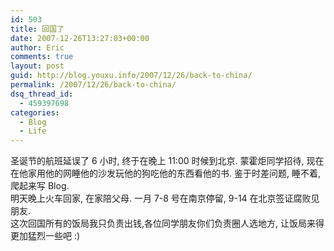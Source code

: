 ```yaml
---
id: 503
title: 回国了
date: 2007-12-26T13:27:03+00:00
author: Eric
comments: true
layout: post
guid: http://blog.youxu.info/2007/12/26/back-to-china/
permalink: /2007/12/26/back-to-china/
dsq_thread_id:
  - 459397698
categories:
  - Blog
  - Life
---
```

圣诞节的航班延误了 6 小时, 终于在晚上 11:00 时候到北京. 蒙霍炬同学招待, 现在在他家用他的网睡他的沙发玩他的狗吃他的东西看他的书. 鉴于时差问题, 睡不着, 爬起来写 Blog.<br class="webkit-block-placeholder" />明天晚上火车回家, 在家陪父母. 一月 7-8 号在南京停留, 9-14 在北京签证腐败见朋友. <br class="webkit-block-placeholder" />这次回国所有的饭局我只负责出钱,各位同学朋友你们负责圈人选地方, 让饭局来得更加猛烈一些吧 :)